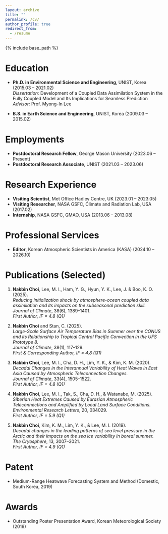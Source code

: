 ```yaml
---
layout: archive
title: ""
permalink: /cv/
author_profile: true
redirect_from:
  - /resume
---
```


{% include base_path %}

Education
======
- **Ph.D. in Environmental Science and Engineering**, UNIST, Korea (2015.03 – 2021.02)  
  *Dissertation:* Development of a Coupled Data Assimilation System in the Fully Coupled Model and Its Implications for Seamless Prediction  
  *Advisor:* Prof. Myong-In Lee

- **B.S. in Earth Science and Engineering**, UNIST, Korea (2009.03 – 2015.02)

Employments
======
- **Postdoctoral Research Fellow**, George Mason University (2023.06 – Present)  
- **Postdoctoral Research Associate**, UNIST (2021.03 – 2023.06)

Research Experience
======
- **Visiting Scientist**, Met Office Hadley Centre, UK (2023.01 – 2023.05)  
- **Visiting Researcher**, NASA GSFC, Climate and Radiation Lab, USA (2017.02)  
- **Internship**, NASA GSFC, GMAO, USA (2013.06 – 2013.08)

Professional Services
======
- **Editor**, Korean Atmospheric Scientists in America (KASA) (2024.10 – 2026.10)

Publications (Selected)
======
1. **Nakbin Choi**, Lee, M. I., Ham, Y. G., Hyun, Y. K., Lee, J. & Boo, K. O. (2025).  
   *Reducing initialization shock by atmosphere-ocean coupled data assimilation and its impacts on the subseasonal prediction skill.*  
   *Journal of Climate*, 38(6), 1389–1401.  
   _First Author, IF = 4.8 (Q1)_

2. **Nakbin Choi** and Stan, C. (2025).  
   *Large-Scale Surface Air Temperature Bias in Summer over the CONUS and its Relationship to Tropical Central Pacific Convection in the UFS Prototype 8.*  
   *Journal of Climate*, 38(1), 117–129.  
   _First & Corresponding Author, IF = 4.8 (Q1)_

3. **Nakbin Choi**, Lee, M. I., Cha, D. H., Lim, Y. K., & Kim, K. M. (2020).  
   *Decadal Changes in the Interannual Variability of Heat Waves in East Asia Caused by Atmospheric Teleconnection Changes.*  
   *Journal of Climate*, 33(4), 1505–1522.  
   _First Author, IF = 4.8 (Q1)_

4. **Nakbin Choi**, Lee, M. I., Tak, S., Cha, D. H., & Watanabe, M. (2025).  
   *Siberian Heat Extremes Caused by Eurasian Atmospheric Teleconnections and Amplified by Local Land Surface Conditions.*  
   *Environmental Research Letters*, 20, 034029.  
   _First Author, IF = 5.9 (Q1)_

5. **Nakbin Choi**, Kim, K. M., Lim, Y. K., & Lee, M. I. (2019).  
   *Decadal changes in the leading patterns of sea level pressure in the Arctic and their impacts on the sea ice variability in boreal summer.*  
   *The Cryosphere*, 13, 3007–3021.  
   _First Author, IF = 4.9 (Q1)_
    
Patent
======
- Medium-Range Heatwave Forecasting System and Method (Domestic, South Korea, 2019)
  
Awards
======
- Outstanding Poster Presentation Award, Korean Meteorological Society (2019)
